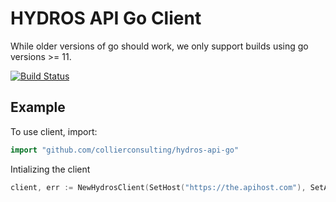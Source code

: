 # HYDROS API Go Client

While older versions of go should work, we only support builds using go versions >= 11.  

[![Build Status](https://travis-ci.com/collierconsulting/hydros-api-go.svg?token=HfjrsxGu5QnCecfDNiK9&branch=master)](https://travis-ci.com/collierconsulting/hydros-api-go)

## Example
To use client, import:

```go
import "github.com/collierconsulting/hydros-api-go"
```

Intializing the client
```go
client, err := NewHydrosClient(SetHost("https://the.apihost.com"), SetAccessToken("[your access token]"))
```